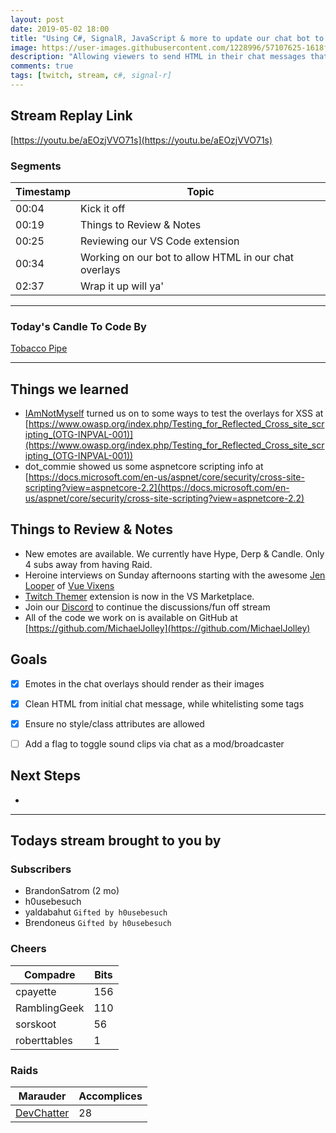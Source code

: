 ```yaml
---
layout: post
date: 2019-05-02 18:00
title: "Using C#, SignalR, JavaScript & more to update our chat bot to allow HTML from viewers."
image: https://user-images.githubusercontent.com/1228996/57107625-1618f600-6cf6-11e9-9f1b-867d83e860ad.png
description: "Allowing viewers to send HTML in their chat messages that render in our stream chat overlay and adding some logic to clean out tags that could be sinister."
comments: true
tags: [twitch, stream, c#, signal-r]
---
```


## Stream Replay Link

[https://youtu.be/aEOzjVVO71s](https://youtu.be/aEOzjVVO71s)

<!--more-->

### Segments

| Timestamp | Topic
| --- | ---
| 00:04 | Kick it off
| 00:19 | Things to Review & Notes
| 00:25 | Reviewing our VS Code extension
| 00:34 | Working on our bot to allow HTML in our chat overlays
| 02:37 | Wrap it up will ya'

---

### Today's Candle To Code By

[Tobacco Pipe](https://amzn.to/2GSsMxX)

---

## Things we learned

- [IAmNotMyself]() turned us on to some ways to test the overlays for XSS at [https://www.owasp.org/index.php/Testing_for_Reflected_Cross_site_scripting_(OTG-INPVAL-001)](https://www.owasp.org/index.php/Testing_for_Reflected_Cross_site_scripting_(OTG-INPVAL-001))
- dot_commie showed us some aspnetcore scripting info at [https://docs.microsoft.com/en-us/aspnet/core/security/cross-site-scripting?view=aspnetcore-2.2](https://docs.microsoft.com/en-us/aspnet/core/security/cross-site-scripting?view=aspnetcore-2.2)


## Things to Review & Notes

- New emotes are available.  We currently have Hype, Derp & Candle.  Only 4 subs away from having Raid.
- Heroine interviews on Sunday afternoons starting with the awesome [Jen Looper](https://twitter.com/jenlooper) of [Vue Vixens](https://vuevixens.org/)
- [Twitch Themer](https://marketplace.visualstudio.com/items?itemName=MichaelJolley.vscode-twitch-themer) extension is now in the VS Marketplace.
- Join our [Discord](https://discord.gg/XSG7HJm) to continue the discussions/fun off stream
- All of the code we work on is available on GitHub at [https://github.com/MichaelJolley](https://github.com/MichaelJolley)


## Goals

- [x] Emotes in the chat overlays should render as their images
- [x] Clean HTML from initial chat message, while whitelisting some tags
- [x] Ensure no style/class attributes are allowed
- [ ] Add a flag to toggle sound clips via chat as a mod/broadcaster


## Next Steps

-


---

## Todays stream brought to you by

### Subscribers

- BrandonSatrom (2 mo)
- h0usebesuch
- yaldabahut `Gifted by h0usebesuch`
- Brendoneus `Gifted by h0usebesuch`

### Cheers

| Compadre | Bits
| --- | ---
| cpayette | 156
| RamblingGeek | 110
| sorskoot | 56
| roberttables | 1

### Raids

| Marauder | Accomplices
| --- | ---
| [DevChatter](https://twitch.tv/DevChatter) | 28
